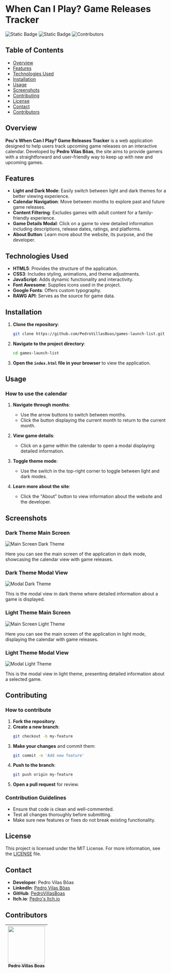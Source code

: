 # When Can I Play? Game Releases Tracker

![Static Badge](https://img.shields.io/badge/License-MIT-blue) ![Static Badge](https://img.shields.io/badge/Status-Concluded-green) ![Contributors](https://badgen.net/github/contributors/PedroVillasBoas/Games-Launch-List)

## Table of Contents
- [Overview](#overview)
- [Features](#features)
- [Technologies Used](#technologies-used)
- [Installation](#installation)
- [Usage](#usage)
- [Screenshots](#screenshots)
- [Contributing](#contributing)
- [License](#license)
- [Contact](#contact)
- [Contributors](#contributors)

## Overview
**Peu's When Can I Play? Game Releases Tracker** is a web application designed to help users track upcoming game releases on an interactive calendar. Developed by **Pedro Vilas Bôas**, the site aims to provide gamers with a straightforward and user-friendly way to keep up with new and upcoming games.

## Features
- **Light and Dark Mode**: Easily switch between light and dark themes for a better viewing experience.
- **Calendar Navigation**: Move between months to explore past and future game releases.
- **Content Filtering**: Excludes games with adult content for a family-friendly experience.
- **Game Details Modal**: Click on a game to view detailed information including descriptions, release dates, ratings, and platforms.
- **About Button**: Learn more about the website, its purpose, and the developer.

## Technologies Used
- **HTML5**: Provides the structure of the application.
- **CSS3**: Includes styling, animations, and theme adjustments.
- **JavaScript**: Adds dynamic functionality and interactivity.
- **Font Awesome**: Supplies icons used in the project.
- **Google Fonts**: Offers custom typography.
- **RAWG API**: Serves as the source for game data.

## Installation
1. **Clone the repository**:
    ```bash
    git clone https://github.com/PedroVillasBoas/games-launch-list.git
    ```

2. **Navigate to the project directory**:
    ```bash
    cd games-launch-list
    ```

3. **Open the `index.html` file in your browser** to view the application.

## Usage
### How to use the calendar
1. **Navigate through months**:
    - Use the arrow buttons to switch between months.
    - Click the button displaying the current month to return to the current month.

2. **View game details**:
    - Click on a game within the calendar to open a modal displaying detailed information.

3. **Toggle theme mode**:
    - Use the switch in the top-right corner to toggle between light and dark modes.

4. **Learn more about the site**:
    - Click the "About" button to view information about the website and the developer.

## Screenshots

### Dark Theme Main Screen
![Main Screen Dark Theme](https://raw.githubusercontent.com/PedroVillasBoas/Games-Launch-List/master/img/img-when-can-i-play-dark-theme-fullscreen.jpeg)

Here you can see the main screen of the application in dark mode, showcasing the calendar view with game releases.

### Dark Theme Modal View
![Modal Dark Theme](https://raw.githubusercontent.com/PedroVillasBoas/Games-Launch-List/master/img/img-when-can-i-play-dark-theme-modal.jpeg)

This is the modal view in dark theme where detailed information about a game is displayed.

### Light Theme Main Screen
![Main Screen Light Theme](https://raw.githubusercontent.com/PedroVillasBoas/Games-Launch-List/master/img/img-when-can-i-play-light-theme-fullscreen.jpeg)

Here you can see the main screen of the application in light mode, displaying the calendar with game releases.

### Light Theme Modal View
![Modal Light Theme](https://raw.githubusercontent.com/PedroVillasBoas/Games-Launch-List/master/img/img-when-can-i-play-light-theme-modal.jpeg)

This is the modal view in light theme, presenting detailed information about a selected game.



## Contributing
### How to contribute
1. **Fork the repository**.
2. **Create a new branch**:
    ```bash
    git checkout -b my-feature
    ```
3. **Make your changes** and commit them:
    ```bash
    git commit -m 'Add new feature'
    ```
4. **Push to the branch**:
    ```bash
    git push origin my-feature
    ```
5. **Open a pull request** for review.

### Contribution Guidelines
- Ensure that code is clean and well-commented.
- Test all changes thoroughly before submitting.
- Make sure new features or fixes do not break existing functionality.

## License
This project is licensed under the MIT License. For more information, see the [LICENSE](LICENSE) file.

## Contact
- **Developer**: Pedro Vilas Bôas
- **LinkedIn**: [Pedro Vilas Bôas](https://www.linkedin.com/in/pedro-vilas-bôas/)
- **GitHub**: [PedroVillasBoas](https://github.com/PedroVillasBoas)
- **Itch.io**: [Pedro's Itch.io](https://pedrovilasboas.itch.io)

## Contributors
|  [<img loading="lazy" src="https://avatars.githubusercontent.com/u/47667167?v=4" width=115><br><sub>Pedro Villas Boas</sub>](https://github.com/PedroVillasBoas) |
| :---: |
